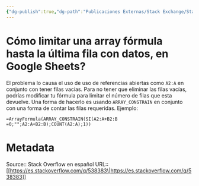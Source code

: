```yaml
---
{"dg-publish":true,"dg-path":"Publicaciones Externas/Stack Exchange/Stack Overflow en español/es.stackoverflow.com-538383.md","permalink":"/publicaciones-externas/stack-exchange/stack-overflow-en-espanol/es-stackoverflow-com-538383/","title":"Cómo limitar una array fórmula hasta la última fila con datos, en Google Sheets?","hide":true,"noteIcon":"\"0\"","created":"2024-04-03T12:49:10.355-06:00","updated":"2024-04-05T16:43:57.749-06:00"}
---
```


# Cómo limitar una array fórmula hasta la última fila con datos, en Google Sheets?

El problema lo causa el uso de uso de referencias abiertas como `A2:A` en conjunto con tener filas vacías. Para no tener que eliminar las filas vacías, podrías modificar tu fórmula para limitar el número de filas que esta devuelve. Una forma de hacerlo es usando `ARRAY_CONSTRAIN` en conjunto con una forma de contar las filas requeridas. Ejemplo:

```
=ArrayFormula(ARRAY_CONSTRAIN(SI(A2:A+B2:B =0;"";A2:A+B2:B);COUNT(A2:A);1))

```

# Metadata
Source:: Stack Overflow en español
URL:: [[https://es.stackoverflow.com/q/538383\|https://es.stackoverflow.com/q/538383]]

